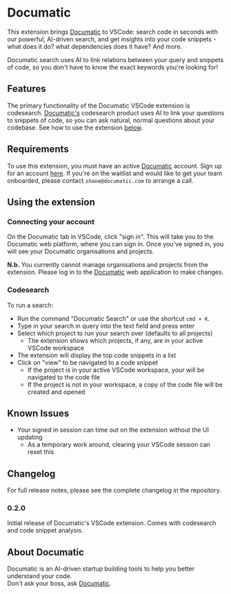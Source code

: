 # Documatic

This extension brings [Documatic] to VSCode:
search code in seconds with our powerful,
AI-driven search,
and get insights into your code snippets -
what does it do?
what dependencies does it have?
And more.

Documatic search uses AI to link relations between
your query and snippets of code,
so you don't have to know the exact keywords
you're looking for!


<!---![Demo of running a search on the Documatic extension](./resources/assets/vscode-demo.gif)--->

## Features

The primary functionality of the Documatic VSCode extension is codesearch.
[Documatic's][documatic] codesearch product uses AI to link your questions
to snippets of code,
so you can ask natural,
normal questions
about your codebase.
See how to use the extension [below](#using-the-extension).


## Requirements

To use this extension,
you must have an active [Documatic] account.
Sign up for an account [here][documatic-app].
If you're on the waitlist
and would like to get your team onboarded,
please contact `shane@documatic.com`
to arrange a call.

## Using the extension

### Connecting your account

On the Documatic tab in VSCode, click "sign in".
This will take you to the Documatic web platform,
where you can sign in.
Once you've signed in,
you will see your Documatic organisations
and projects.

**N.b.** You currently cannot manage organisations
and projects from the extension.
Please log in to the [Documatic][documatic-app]
web application to make changes.

### Codesearch

To run a search:

* Run the command "Documatic Search" or use the shortcut `cmd + K`.
* Type in your search in query into the text field and press enter
* Select which project to run your search over (defaults to all projects)
  * The extension shows which projects, if any, are in your active VSCode workspace
* The extension will display the top code snippets in a list
* Click on "view" to be navigated to a code snippet
  * If the project is in your active VSCode workspace, your will be navigated to the code file
  * If the project is not in your workspace, a copy of the code file will be created and opened


## Known Issues

* Your signed in session can time out on the extension without the UI updating
  * As a temporary work around, clearing your VSCode session can reset this

## Changelog

For full release notes,
please see the complete changelog
in the repository.

### 0.2.0

Initial release of Documatic's VSCode extension.
Comes with codesearch and code snippet analysis.


## About Documatic

Documatic is an AI-driven startup
building tools to help you better understand your code.\
Don't ask your boss,
ask [Documatic].


[documatic]: https://www.documatic.com
[documatic-app]: app.documatic.com
